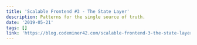 ```yaml
---
title: 'Scalable Frontend #3 - The State Layer'
description: Patterns for the single source of truth.
date: '2019-05-21'
tags: []
link: 'https://blog.codeminer42.com/scalable-frontend-3-the-state-layer-b23ed69ca57c'
---
```

